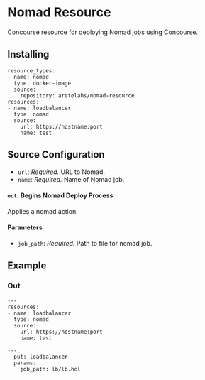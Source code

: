 # Nomad Resource  

Concourse resource for deploying Nomad jobs using Concourse.

## Installing

```
resource_types:
- name: nomad
  type: docker-image
  source:
    repository: aretelabs/nomad-resource
resources:
- name: loadbalancer
  type: nomad
  source:
    url: https://hostname:port
    name: test
```

## Source Configuration

* `url`: *Required.* URL to Nomad.
* `name`: *Required.* Name of Nomad job.

#### `out`: Begins Nomad Deploy Process

Applies a nomad action.

#### Parameters
* `job_path`: *Required.* Path to file for nomad job.

## Example

### Out
```
---
resources:
- name: loadbalancer
  type: nomad
  source:
    url: https://hostname:port
    name: test
```

```
---
- put: loadbalancer
  params:
    job_path: lb/lb.hcl
```
